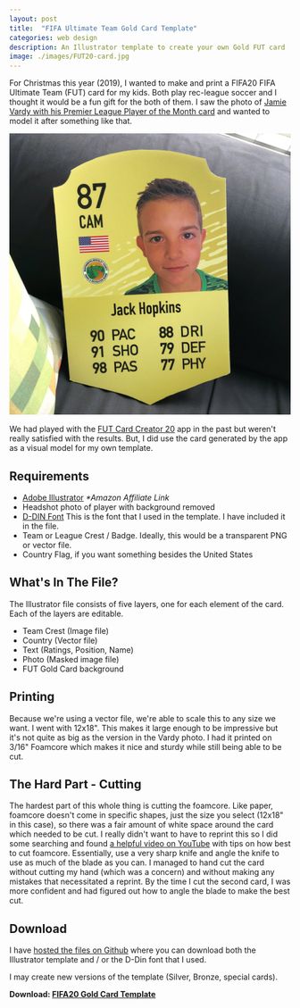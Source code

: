 ```yaml
---
layout: post
title:  "FIFA Ultimate Team Gold Card Template"
categories: web design
description: An Illustrator template to create your own Gold FUT card
image: ./images/FUT20-card.jpg
---
```


For Christmas this year (2019), I wanted to make and print a FIFA20 FIFA Ultimate Team (FUT) card for my kids. Both play rec-league soccer and I thought it would be a fun gift for the both of them. I saw the photo of [Jamie Vardy with his Premier League Player of the Month card](https://www.reddit.com/r/FantasyPL/comments/dtexf9/vardy_is_premiere_league_player_of_the_month_will/) and wanted to model it after something like that. 

![Custom Gold FUT Card Image](/images/FUT20-card.jpg)

We had played with the [FUT Card Creator 20](https://apps.apple.com/us/app/fut-card-creator-20/id1041803369) app in the past but weren't really satisfied with the results. But, I did use the card generated by the app as a visual model for my own template.

## Requirements

- [Adobe Illustrator](https://amzn.to/39Kbjou) _*Amazon Affiliate Link_
- Headshot photo of player with background removed
- [D-DIN Font](https://www.fontsquirrel.com/fonts/d-din) This is the font that I used in the template. I have included it in the file.
- Team or League Crest / Badge. Ideally, this would be a transparent PNG or vector file.
- Country Flag, if you want something besides the United States

## What's In The File?

The Illustrator file consists of five layers, one for each element of the card. Each of the layers are editable.

- Team Crest (Image file)
- Country (Vector file)
- Text (Ratings, Position, Name)
- Photo (Masked image file)
- FUT Gold Card background

## Printing

Because we're using a vector file, we're able to scale this to any size we want. I went with 12x18". This makes it large enough to be impressive but it's not quite as big as the version in the Vardy photo. I had it printed on 3/16" Foamcore which makes it nice and sturdy while still being able to be cut.

## The Hard Part - Cutting

The hardest part of this whole thing is cutting the foamcore. Like paper, foamcore doesn't come in specific shapes, just the size you select (12x18" in this case), so there was a fair amount of white space around the card which needed to be cut. I really didn't want to have to reprint this so I did some searching and found [a helpful video on YouTube](https://www.youtube.com/watch?v=Kh-VzEX1pis) with tips on how best to cut foamcore. Essentially, use a very sharp knife and angle the knife to use as much of the blade as you can. I managed to hand cut the card without cutting my hand (which was a concern) and without making any mistakes that necessitated a reprint. By the time I cut the second card, I was more confident and had figured out how to angle the blade to make the best cut.

## Download

I have [hosted the files on Github](https://github.com/firebrandmedia/FUT20-Gold-Card) where you can download both the Illustrator template and / or the D-Din font that I used.

I may create new versions of the template (Silver, Bronze, special cards).

<i class="fal fa-cloud-download"></i> **Download: [FIFA20 Gold Card Template](https://github.com/firebrandmedia/FUT20-Gold-Card)**